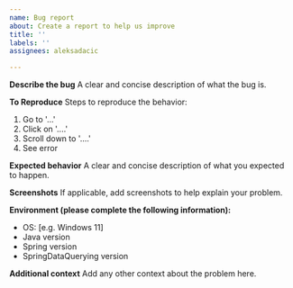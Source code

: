 ```yaml
---
name: Bug report
about: Create a report to help us improve
title: ''
labels: ''
assignees: aleksadacic

---
```


**Describe the bug**
A clear and concise description of what the bug is.

**To Reproduce**
Steps to reproduce the behavior:
1. Go to '...'
2. Click on '....'
3. Scroll down to '....'
4. See error

**Expected behavior**
A clear and concise description of what you expected to happen.

**Screenshots**
If applicable, add screenshots to help explain your problem.

**Environment (please complete the following information):**
 - OS: [e.g. Windows 11]
- Java version
- Spring version
- SpringDataQuerying version

**Additional context**
Add any other context about the problem here.
